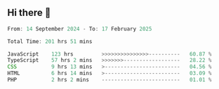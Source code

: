 ## Hi there 👋
<!--START_SECTION:Muni-->

```Javascript
From: 14 September 2024 - To: 17 February 2025

Total Time: 201 hrs 51 mins

JavaScript    123 hrs         >>>>>>>>>>>>>>>----------   60.87 %
TypeScript    57 hrs 2 mins   >>>>>>>------------------   28.22 %
CSS           9 hrs 13 mins   >------------------------   04.56 %
HTML          6 hrs 14 mins   >------------------------   03.09 %
PHP           2 hrs 2 mins    -------------------------   01.01 %
```

<!--END_SECTION:Muni-->
